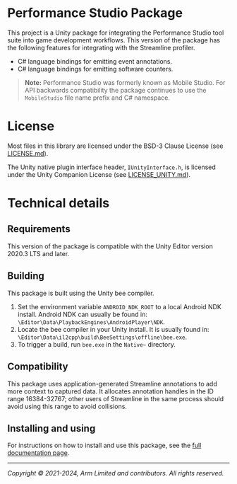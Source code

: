 Performance Studio Package
==========================

This project is a Unity package for integrating the Performance Studio tool
suite into game development workflows. This version of the package has the
following features for integrating with the Streamline profiler.

* C# language bindings for emitting event annotations.
* C# language bindings for emitting software counters.

> **Note:** Performance Studio was formerly known as Mobile Studio. For API
> backwards compatibility the package continues to use the `MobileStudio` file
> name prefix and C# namespace.

License
=======

Most files in this library are licensed under the BSD-3 Clause License (see
[LICENSE.md](LICENSE.md)).

The Unity native plugin interface header, `IUnityInterface.h`, is licensed
under the Unity Companion License (see [LICENSE_UNITY.md](LICENSE_UNITY.md)).

Technical details
=================

Requirements
------------

This version of the package is compatible with the Unity Editor version 2020.3
LTS and later.

Building
--------

This package is built using the Unity bee compiler.

1) Set the environment variable `ANDROID_NDK_ROOT` to a local Android NDK
   install. Android NDK can usually be found in:
   `\Editor\Data\PlaybackEngines\AndroidPlayer\NDK`.
2) Locate the bee compiler in your Unity install. It is usually found in:
   `\Editor\Data\il2cpp\build\BeeSettings\offline\bee.exe`.
3) To trigger a build, run `bee.exe` in the `Native~` directory.

Compatibility
-------------

This package uses application-generated Streamline annotations to add more
context to captured data. It allocates annotation handles in the ID range
16384-32767; other users of Streamline in the same process should avoid using
this range to avoid collisions.

Installing and using
--------------------

For instructions on how to install and use this package, see the
[full documentation page](Documentation/Performance-Studio.md).

- - -

_Copyright © 2021-2024, Arm Limited and contributors. All rights reserved._
